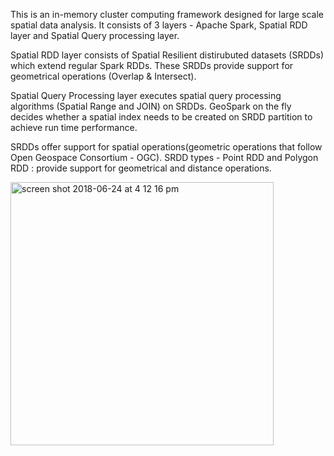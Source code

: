 This is an in-memory cluster computing framework designed for large scale spatial data analysis. It consists of 3 
layers - Apache Spark, Spatial RDD layer and Spatial Query processing layer. 

Spatial RDD layer consists of Spatial Resilient distirubuted datasets (SRDDs) which extend regular Spark RDDs. These 
SRDDs provide support for geometrical operations (Overlap & Intersect). 

Spatial Query Processing layer executes spatial query processing algorithms (Spatial Range and JOIN) on SRDDs. GeoSpark on the 
fly decides whether a spatial index needs to be created on SRDD partition to achieve run time performance.

SRDDs offer support for spatial operations(geometric operations that follow Open Geospace Consortium - OGC). SRDD types -
Point RDD and Polygon RDD : provide support for geometrical and distance operations.



<img width="421" alt="screen shot 2018-06-24 at 4 12 16 pm" src="https://user-images.githubusercontent.com/5779462/41818359-cd11d272-77ca-11e8-8c7d-65fe6fb26c65.png">



